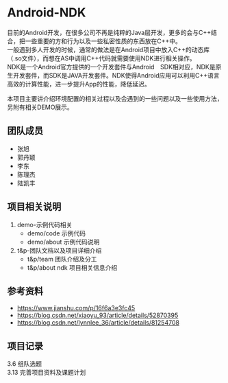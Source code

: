 # Android-NDK  
目前的Android开发，在很多公司不再是纯粹的Java层开发，更多的会与C++结合，把一些重要的方和行为以及一些私密性质的东西放在C++中。  
一般遇到多人开发的时候，通常的做法是在Android项目中放入C++的动态库（.so文件），而想在AS中调用C++代码就需要使用NDK进行相关操作。  
NDK是一个Android官方提供的一个开发套件与Android　SDK相对应，NDK是原生开发套件，而SDK是JAVA开发套件。NDK使得Android应用可以利用C++语言高效的计算性能，进一步提升App的性能，降低延迟。  

本项目主要讲介绍环境配置的相关过程以及会遇到的一些问题以及一些使用方法，另附有相关DEMO展示。
## 团队成员
* 张旭
* 郭丹颖
* 李东
* 陈理杰
* 陆凯丰
## 项目相关说明
1. demo-示例代码相关  
    - demo/code 示例代码  
    - demo/about 示例代码说明  
2. t&p-团队文档以及项目详细介绍  
    - t&p/team 团队介绍及分工  
    - t&p/about ndk 项目相关信息介绍  
## 参考资料
* <https://www.jianshu.com/p/16f6a3e3fc45>
* <https://blog.csdn.net/xiaoyu_93/article/details/52870395>
* <https://blog.csdn.net/lynnlee_36/article/details/81254708>
## 项目记录
3.6 组队选题  
3.13 完善项目资料及课题计划  


